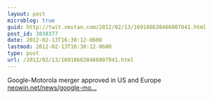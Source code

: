 ```yaml
---
layout: post
microblog: true
guid: http://twit.vmstan.com/2012/02/13/169186638466007041.html
post_id: 3038377
date: 2012-02-13T16:30:12-0600
lastmod: 2012-02-13T16:30:12-0600
type: post
url: /2012/02/13/169186638466007041.html
---
```

Google-Motorola merger approved in US and Europe <a href="http://www.neowin.net/news/google-motorola-merger-approved-in-us-and-europe">neowin.net/news/google-mo…</a>

